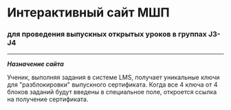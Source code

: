 # Интерактивный сайт МШП

### для проведения выпускных открытых уроков в группах J3-J4

---

**_Назначение сайта_**

Ученик, выполняя задания в системе LMS, получает уникальные ключи для "разблокировки" выпускного сертификата. Когда все 4 ключа от 4 блоков заданий будут введены в специальное поле, откроется ссылка на получение сертификата.
